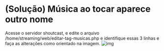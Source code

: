 # (Solução) Música ao tocar aparece outro nome

Acesse o servidor shoutcast, e edite o arquivo /home/streaming/web/editar-tag-musicas.php e identifique essas 3 linhas e faça as alterações como orientado na imagem.
![img](https://i.imgur.com/mp8FXt2.jpeg)

